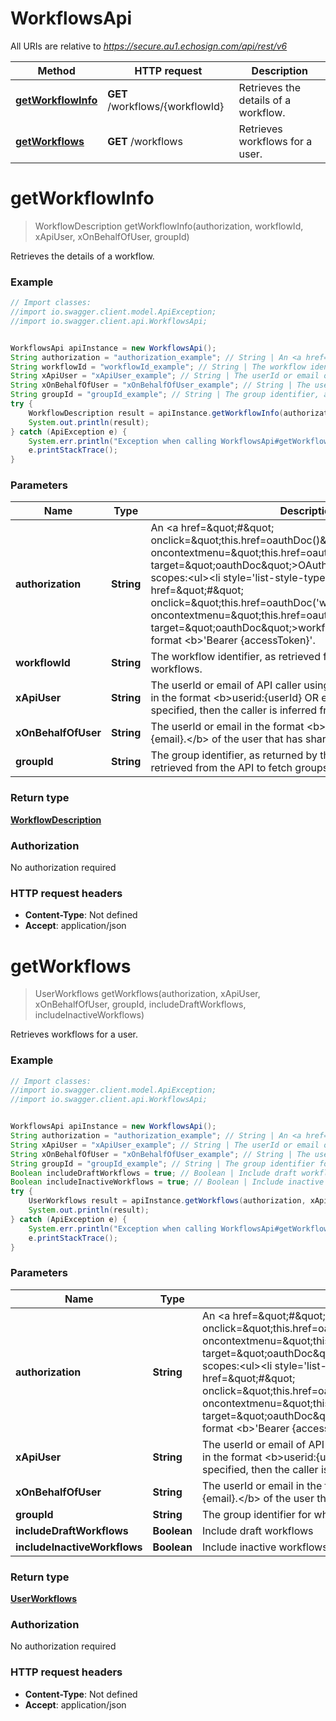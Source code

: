 # WorkflowsApi

All URIs are relative to *https://secure.au1.echosign.com/api/rest/v6*

Method | HTTP request | Description
------------- | ------------- | -------------
[**getWorkflowInfo**](WorkflowsApi.md#getWorkflowInfo) | **GET** /workflows/{workflowId} | Retrieves the details of a workflow.
[**getWorkflows**](WorkflowsApi.md#getWorkflows) | **GET** /workflows | Retrieves workflows for a user.


<a name="getWorkflowInfo"></a>
# **getWorkflowInfo**
> WorkflowDescription getWorkflowInfo(authorization, workflowId, xApiUser, xOnBehalfOfUser, groupId)

Retrieves the details of a workflow.

### Example
```java
// Import classes:
//import io.swagger.client.model.ApiException;
//import io.swagger.client.api.WorkflowsApi;


WorkflowsApi apiInstance = new WorkflowsApi();
String authorization = "authorization_example"; // String | An <a href=\"#\" onclick=\"this.href=oauthDoc()\" oncontextmenu=\"this.href=oauthDoc()\" target=\"oauthDoc\">OAuth Access Token</a> with scopes:<ul><li style='list-style-type: square'><a href=\"#\" onclick=\"this.href=oauthDoc('workflow_read')\" oncontextmenu=\"this.href=oauthDoc('workflow_read')\" target=\"oauthDoc\">workflow_read</a></li></ul>in the format <b>'Bearer {accessToken}'.
String workflowId = "workflowId_example"; // String | The workflow identifier, as retrieved from the API to fetch workflows.
String xApiUser = "xApiUser_example"; // String | The userId or email of API caller using the account or group token in the format <b>userid:{userId} OR email:{email}.</b> If it is not specified, then the caller is inferred from the token.
String xOnBehalfOfUser = "xOnBehalfOfUser_example"; // String | The userId or email in the format <b>userid:{userId} OR email:{email}.</b> of the user that has shared his/her account
String groupId = "groupId_example"; // String | The group identifier, as returned by the group creation API or retrieved from the API to fetch groups.
try {
    WorkflowDescription result = apiInstance.getWorkflowInfo(authorization, workflowId, xApiUser, xOnBehalfOfUser, groupId);
    System.out.println(result);
} catch (ApiException e) {
    System.err.println("Exception when calling WorkflowsApi#getWorkflowInfo");
    e.printStackTrace();
}
```

### Parameters

Name | Type | Description  | Notes
------------- | ------------- | ------------- | -------------
 **authorization** | **String**| An &lt;a href&#x3D;\&quot;#\&quot; onclick&#x3D;\&quot;this.href&#x3D;oauthDoc()\&quot; oncontextmenu&#x3D;\&quot;this.href&#x3D;oauthDoc()\&quot; target&#x3D;\&quot;oauthDoc\&quot;&gt;OAuth Access Token&lt;/a&gt; with scopes:&lt;ul&gt;&lt;li style&#x3D;&#39;list-style-type: square&#39;&gt;&lt;a href&#x3D;\&quot;#\&quot; onclick&#x3D;\&quot;this.href&#x3D;oauthDoc(&#39;workflow_read&#39;)\&quot; oncontextmenu&#x3D;\&quot;this.href&#x3D;oauthDoc(&#39;workflow_read&#39;)\&quot; target&#x3D;\&quot;oauthDoc\&quot;&gt;workflow_read&lt;/a&gt;&lt;/li&gt;&lt;/ul&gt;in the format &lt;b&gt;&#39;Bearer {accessToken}&#39;. |
 **workflowId** | **String**| The workflow identifier, as retrieved from the API to fetch workflows. |
 **xApiUser** | **String**| The userId or email of API caller using the account or group token in the format &lt;b&gt;userid:{userId} OR email:{email}.&lt;/b&gt; If it is not specified, then the caller is inferred from the token. | [optional]
 **xOnBehalfOfUser** | **String**| The userId or email in the format &lt;b&gt;userid:{userId} OR email:{email}.&lt;/b&gt; of the user that has shared his/her account | [optional]
 **groupId** | **String**| The group identifier, as returned by the group creation API or retrieved from the API to fetch groups. | [optional]

### Return type

[**WorkflowDescription**](WorkflowDescription.md)

### Authorization

No authorization required

### HTTP request headers

 - **Content-Type**: Not defined
 - **Accept**: application/json

<a name="getWorkflows"></a>
# **getWorkflows**
> UserWorkflows getWorkflows(authorization, xApiUser, xOnBehalfOfUser, groupId, includeDraftWorkflows, includeInactiveWorkflows)

Retrieves workflows for a user.

### Example
```java
// Import classes:
//import io.swagger.client.model.ApiException;
//import io.swagger.client.api.WorkflowsApi;


WorkflowsApi apiInstance = new WorkflowsApi();
String authorization = "authorization_example"; // String | An <a href=\"#\" onclick=\"this.href=oauthDoc()\" oncontextmenu=\"this.href=oauthDoc()\" target=\"oauthDoc\">OAuth Access Token</a> with scopes:<ul><li style='list-style-type: square'><a href=\"#\" onclick=\"this.href=oauthDoc('workflow_read')\" oncontextmenu=\"this.href=oauthDoc('workflow_read')\" target=\"oauthDoc\">workflow_read</a></li></ul>in the format <b>'Bearer {accessToken}'.
String xApiUser = "xApiUser_example"; // String | The userId or email of API caller using the account or group token in the format <b>userid:{userId} OR email:{email}.</b> If it is not specified, then the caller is inferred from the token.
String xOnBehalfOfUser = "xOnBehalfOfUser_example"; // String | The userId or email in the format <b>userid:{userId} OR email:{email}.</b> of the user that has shared his/her account
String groupId = "groupId_example"; // String | The group identifier for which the workflows will be fetched
Boolean includeDraftWorkflows = true; // Boolean | Include draft workflows
Boolean includeInactiveWorkflows = true; // Boolean | Include inactive workflows
try {
    UserWorkflows result = apiInstance.getWorkflows(authorization, xApiUser, xOnBehalfOfUser, groupId, includeDraftWorkflows, includeInactiveWorkflows);
    System.out.println(result);
} catch (ApiException e) {
    System.err.println("Exception when calling WorkflowsApi#getWorkflows");
    e.printStackTrace();
}
```

### Parameters

Name | Type | Description  | Notes
------------- | ------------- | ------------- | -------------
 **authorization** | **String**| An &lt;a href&#x3D;\&quot;#\&quot; onclick&#x3D;\&quot;this.href&#x3D;oauthDoc()\&quot; oncontextmenu&#x3D;\&quot;this.href&#x3D;oauthDoc()\&quot; target&#x3D;\&quot;oauthDoc\&quot;&gt;OAuth Access Token&lt;/a&gt; with scopes:&lt;ul&gt;&lt;li style&#x3D;&#39;list-style-type: square&#39;&gt;&lt;a href&#x3D;\&quot;#\&quot; onclick&#x3D;\&quot;this.href&#x3D;oauthDoc(&#39;workflow_read&#39;)\&quot; oncontextmenu&#x3D;\&quot;this.href&#x3D;oauthDoc(&#39;workflow_read&#39;)\&quot; target&#x3D;\&quot;oauthDoc\&quot;&gt;workflow_read&lt;/a&gt;&lt;/li&gt;&lt;/ul&gt;in the format &lt;b&gt;&#39;Bearer {accessToken}&#39;. |
 **xApiUser** | **String**| The userId or email of API caller using the account or group token in the format &lt;b&gt;userid:{userId} OR email:{email}.&lt;/b&gt; If it is not specified, then the caller is inferred from the token. | [optional]
 **xOnBehalfOfUser** | **String**| The userId or email in the format &lt;b&gt;userid:{userId} OR email:{email}.&lt;/b&gt; of the user that has shared his/her account | [optional]
 **groupId** | **String**| The group identifier for which the workflows will be fetched | [optional]
 **includeDraftWorkflows** | **Boolean**| Include draft workflows | [optional]
 **includeInactiveWorkflows** | **Boolean**| Include inactive workflows | [optional]

### Return type

[**UserWorkflows**](UserWorkflows.md)

### Authorization

No authorization required

### HTTP request headers

 - **Content-Type**: Not defined
 - **Accept**: application/json

